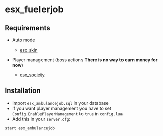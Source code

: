 # esx_fuelerjob

## Requirements

* Auto mode
   - [esx_skin](https://github.com/ESX-Org/esx_skin)

* Player management (boss actions **There is no way to earn money for now**)
   - [esx_society](https://github.com/ESX-Org/esx_society)

## Installation
- Import `esx_ambulancejob.sql` in your database
- If you want player management you have to set `Config.EnablePlayerManagement` to `true` in `config.lua`
- Add this in your `server.cfg`:

```
start esx_ambulancejob
```

